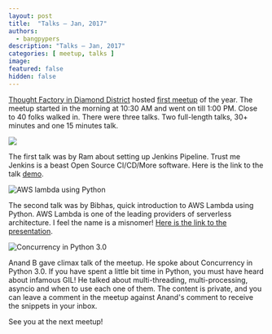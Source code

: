```yaml
---
layout: post
title:  "Talks – Jan, 2017"
authors: 
  - bangpypers
description: "Talks – Jan, 2017"
categories: [ meetup, talks ]
image:
featured: false
hidden: false
---
```


[Thought Factory in Diamond District](https://www.axisbank.com/thoughtfactory/index.html) hosted [first meetup](https://www.meetup.com/BangPypers/events/236371561/) of the year. The meetup started in the morning at 10:30 AM and went on till 1:00 PM. Close to 40 folks walked in. There were three talks. Two full-length talks, 30+ minutes and one 15 minutes talk.

<img src="https://a248.e.akamai.net/secure.meetupstatic.com/photos/event/a/d/e/b/highres_457784523.jpeg">

The first talk was by Ram about setting up Jenkins Pipeline. Trust me Jenkins is a beast Open Source CI/CD/More software. Here is the link to the talk [demo](https://github.com/mramanathan/jenkins_pipeline_demo).

<img src="https://a248.e.akamai.net/secure.meetupstatic.com/photos/event/a/e/0/a/highres_457784554.jpeg" alt="AWS lambda using Python">

The second talk was by Bibhas, quick introduction to AWS Lambda using Python. AWS Lambda is one of the leading providers of serverless architecture. I feel the name is a misnomer! [Here is the link to the presentation](https://docs.google.com/presentation/d/12fI_iKINBgRYw3kbDp2SiUmwd94oD-uZTBeeU6rfHZk/edit?usp=sharing).

<img src="https://a248.e.akamai.net/secure.meetupstatic.com/photos/event/a/e/2/6/highres_457784582.jpeg" alt="Concurrency in Python 3.0">

Anand B gave climax talk of the meetup. He spoke about Concurrency in Python 3.0. If you have spent a little bit time in Python, you must have heard about infamous GIL! He talked about multi-threading, multi-processing, asyncio and when to use each one of them. The content is private, and you can leave a comment in the meetup against Anand's comment to receive the snippets in your inbox.

See you at the next meetup!
